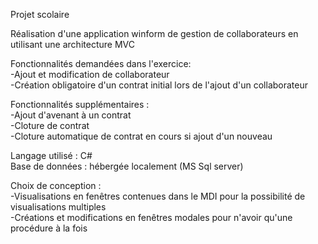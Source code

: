 Projet scolaire

Réalisation d'une application winform de gestion de collaborateurs en utilisant une architecture MVC

Fonctionnalités demandées dans l'exercice:<br>
-Ajout et modification de collaborateur<br>
-Création obligatoire d'un contrat initial lors de l'ajout d'un collaborateur

Fonctionnalités supplémentaires :<br>
-Ajout d'avenant à un contrat<br>
-Cloture de contrat<br>
-Cloture automatique de contrat en cours si ajout d'un nouveau

Langage utilisé : C# <br>
Base de données : hébergée localement (MS Sql server)

Choix de conception :<br>
-Visualisations en fenêtres contenues dans le MDI pour la possibilité de visualisations multiples<br>
-Créations et modifications en fenêtres modales pour n'avoir qu'une procédure à la fois
